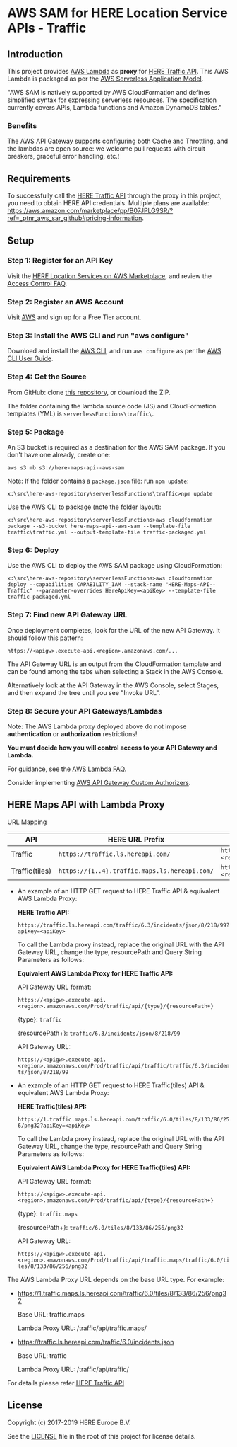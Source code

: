 # AWS SAM for HERE Location Service APIs - Traffic
## Introduction
This project provides [AWS Lambda](https://aws.amazon.com/lambda/) as __proxy__ for [HERE Traffic API](https://developer.here.com/documentation/traffic/topics/introduction.html). This AWS Lambda is packaged as per the [AWS Serverless Application Model](https://aws.amazon.com/about-aws/whats-new/2016/11/introducing-the-aws-serverless-application-model/).

"AWS SAM is natively supported by AWS CloudFormation and defines simplified syntax for expressing serverless resources. The specification currently covers APIs, Lambda functions and Amazon DynamoDB tables."

### Benefits

The AWS API Gateway supports configuring both Cache and Throttling, and the lambdas are open source: we welcome pull requests with circuit breakers, graceful error handling, etc.!

## Requirements
To successfully call the [HERE Traffic API](https://developer.here.com/documentation/traffic/topics/introduction.html) through the proxy in this project, you need to obtain HERE API credentials. Multiple plans are available: https://aws.amazon.com/marketplace/pp/B07JPLG9SR/?ref=_ptnr_aws_sar_github#pricing-information.

## Setup
### Step 1: Register for an API Key

Visit the [HERE Location Services on AWS Marketplace](https://aws.amazon.com/marketplace/pp/B07JPLG9SR/?ref=_ptnr_aws_sar_github), and review the [Access Control FAQ](https://developer.here.com/faqs#access-control).

### Step 2: Register an AWS Account

Visit [AWS](https://aws.amazon.com/free/) and sign up for a Free Tier account.

### Step 3: Install the AWS CLI and run "aws configure"

Download and install the [AWS CLI](https://aws.amazon.com/cli/), and run `aws configure` as per the [AWS CLI User Guide](http://docs.aws.amazon.com/cli/latest/userguide/cli-chap-getting-started.html).

### Step 4: Get the Source

From GitHub: clone [this repository](https://github.com/heremaps/here-aws-sar), or download the ZIP.

The folder containing the lambda source code (JS) and CloudFormation templates (YML) is `serverlessFunctions\traffic\`.

### Step 5: Package

An S3 bucket is required as a destination for the AWS SAM package. If you don't have one already, create one:

`aws s3 mb s3://here-maps-api--aws-sam`

Note: If the folder contains a `package.json` file: run `npm update`:

`x:\src\here-aws-repository\serverlessFunctions\traffic>npm update`

Use the AWS CLI to package (note the folder layout):

`x:\src\here-aws-repository\serverlessFunctions>aws cloudformation package --s3-bucket here-maps-api--aws-sam --template-file traffic\traffic.yml --output-template-file traffic-packaged.yml`

### Step 6: Deploy

Use the AWS CLI to deploy the AWS SAM package using CloudFormation:

`x:\src\here-aws-repository\serverlessFunctions>aws cloudformation deploy --capabilities CAPABILITY_IAM --stack-name "HERE-Maps-API--Traffic" --parameter-overrides HereApiKey=<apiKey> --template-file traffic-packaged.yml`

### Step 7: Find new API Gateway URL

Once deployment completes, look for the URL of the new API Gateway. It should follow this pattern:

`https://<apigw>.execute-api.<region>.amazonaws.com/...`

The API Gateway URL is an output from the CloudFormation template and can be found among the tabs when selecting a Stack in the AWS Console.

Alternatively look at the API Gateway in the AWS Console, select Stages, and then expand the tree until you see "Invoke URL".

### Step 8: Secure your API Gateways/Lambdas

Note: The AWS Lambda proxy deployed above do not impose **authentication** or **authorization** restrictions!

__You must decide how you will control access to your API Gateway and Lambda.__

For guidance, see the [AWS Lambda FAQ](https://aws.amazon.com/lambda/faqs/#security).

Consider implementing [AWS API Gateway Custom Authorizers](http://docs.aws.amazon.com/apigateway/latest/developerguide/use-custom-authorizer.html).

## HERE Maps API with Lambda Proxy
URL Mapping

|API                  | HERE URL Prefix                                 |  AWS Lambda App URL Prefix |
|-------------------- |-------------------------------------------------|-----------------------------------------------------------|
|Traffic              | `https://traffic.ls.hereapi.com/`               |  `https://<apigw>.execute-api.<region>.amazonaws.com/Prod/traffic/api/traffic/` |
|Traffic(tiles)       | `https://{1..4}.traffic.maps.ls.hereapi.com/`   |  `https://<apigw>.execute-api.<region>.amazonaws.com/Prod/traffic/api/traffic.maps/` |

* An example of an HTTP GET request to HERE Traffic API & equivalent AWS Lambda Proxy:

    __HERE Traffic API:__

    `https://traffic.ls.hereapi.com/traffic/6.3/incidents/json/8/218/99?apiKey=<apiKey>`

    To call the Lambda proxy instead, replace the original URL with the API Gateway URL, change the type, resourcePath and Query String Parameters as follows:

    __Equivalent AWS Lambda Proxy for HERE Traffic API:__

    API Gateway URL format:

    `https://<apigw>.execute-api.<region>.amazonaws.com/Prod/traffic/api/{type}/{resourcePath+}`

    {type}: `traffic`

    {resourcePath+}: `traffic/6.3/incidents/json/8/218/99`

    API Gateway URL:

    `https://<apigw>.execute-api.<region>.amazonaws.com/Prod/traffic/api/traffic/traffic/6.3/incidents/json/8/218/99`

* An example of an HTTP GET request to HERE Traffic(tiles) API & equivalent AWS Lambda Proxy:

    __HERE Traffic(tiles) API:__

    `https://1.traffic.maps.ls.hereapi.com/traffic/6.0/tiles/8/133/86/256/png32?apiKey=<apiKey>`

    To call the Lambda proxy instead, replace the original URL with the API Gateway URL, change the type, resourcePath and Query String Parameters as follows:

    __Equivalent AWS Lambda Proxy for HERE Traffic(tiles) API:__

    API Gateway URL format:

    `https://<apigw>.execute-api.<region>.amazonaws.com/Prod/traffic/api/{type}/{resourcePath+}`

    {type}: `traffic.maps`

    {resourcePath+}: `traffic/6.0/tiles/8/133/86/256/png32`

    API Gateway URL:

    `https://<apigw>.execute-api.<region>.amazonaws.com/Prod/traffic/api/traffic.maps/traffic/6.0/tiles/8/133/86/256/png32`

The AWS Lambda Proxy URL depends on the base URL type. For example:

* https://1.traffic.maps.ls.hereapi.com/traffic/6.0/tiles/8/133/86/256/png32

    Base URL: traffic.maps

    Lambda Proxy URL: /traffic/api/traffic.maps/

* https://traffic.ls.hereapi.com/traffic/6.0/incidents.json

    Base URL: traffic

    Lambda Proxy URL: /traffic/api/traffic/

For details please refer [HERE Traffic API](https://developer.here.com/documentation/traffic/topics/introduction.html)

## License

Copyright (c) 2017-2019 HERE Europe B.V.

See the [LICENSE](./LICENSE) file in the root of this project for license details.
